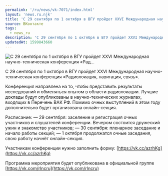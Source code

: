 ```yaml
---
permalink: '/ru/news/vk-7071/index.html'
layout: 'news.ru.njk'
title: 'С 29 сентября по 1 октября в ВГУ пройдет XXVI Международная научно-техническая конференция «Рад…'
source: ВКонтакте
tags:
  - news_ru
description: 'С 29 сентября по 1 октября в ВГУ пройдет XXVI Международная научно-техническая конференция «Рад…'
updatedAt: 1599843660
---
```

![С 29 сентября по 1 октября в ВГУ пройдет XXVI Международная научно-техническая конференция «Рад…](https://sun9-68.userapi.com/impg/CckNNdb_637DET63Hr7AmtzPGmKA2bZjlXb3cw/Tle4w9-EaGk.jpg?size=598x314&quality=96&proxy=1&sign=75bbbf588feaba739d8ac6a2ed6b2364&c_uniq_tag=e68sKSay-9C84qZ0JW1BOiigx3oLdWhvH2RUMQPfZuA&type=album)

С 29 сентября по 1 октября в ВГУ пройдет XXVI Международная научно-техническая конференция «Радиолокация, навигация, связь».

Конференция направлена на то, чтобы представить результаты исследований и обменяться опытом в области радиолокации. Лучшие доклады будут опубликованы в научно-технических журналах, входящих в Перечень ВАК РФ. Помимо очных выступлений в этом году дополнительно будет организована онлайн-секция.

Расписание:
— 29 сентября: заселение и регистрация очных участников и слушателей конференции. Вечером состоится дружеский ужин и знакомство участников;
— 30 сентября: пленарное заседание и начало работы секций;
— 1 октября продолжатся очные заседания, свою работу начнёт онлайн-секция.

Участникам конференции нужно заполнить форму: [https://vk.cc/azrhKg](https://vk.cc/azrhKg)

Программа мероприятия будет опубликована в официальной группе [https://vk.com/rlncru](https://vk.com/rlncru)

